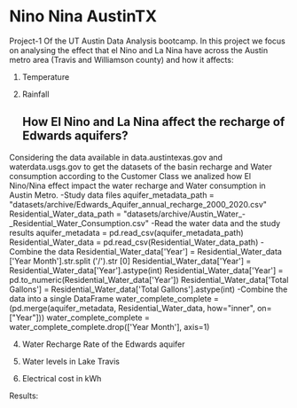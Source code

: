 # Nino Nina AustinTX
Project-1 Of the UT Austin Data Analysis bootcamp. In this project we focus on analysing the effect that el Nino and La Nina have across the Austin metro area (Travis and Williamson county) and how it affects:
1. Temperature
2. Rainfall

   ## How El Nino and La Nina affect the recharge of Edwards aquifers?
Considering the data available in data.austintexas.gov and waterdata.usgs.gov to get the datasets of the basin recharge and Water consumption according to the Customer Class​ we analized how El Nino/Nina effect impact the water recharge and Water consumption in Austin Metro. 
  -Study data files
aquifer_metadata_path = "datasets/archive/Edwards_Aquifer_annual_recharge_2000_2020.csv"
Residential_Water_data_path = "datasets/archive/Austin_Water_-_Residential_Water_Consumption.csv"
 -Read the water data and the study results
aquifer_metadata = pd.read_csv(aquifer_metadata_path)
Residential_Water_data = pd.read_csv(Residential_Water_data_path)
 -Combine the data 
Residential_Water_data['Year'] = Residential_Water_data ['Year Month'].str.split ('/').str [0]
Residential_Water_data['Year'] = Residential_Water_data['Year'].astype(int)
Residential_Water_data['Year'] = pd.to_numeric(Residential_Water_data['Year'])
Residential_Water_data['Total Gallons'] = Residential_Water_data['Total Gallons'].astype(int)
 -Combine the data into a single DataFrame
water_complete_complete = (pd.merge(aquifer_metadata, Residential_Water_data, how="inner", on=["Year"]))
water_complete_complete = water_complete_complete.drop(['Year Month'], axis=1)

4. Water Recharge Rate of the Edwards aquifer

5. Water levels in Lake Travis
6. Electrical cost in kWh

Results:
